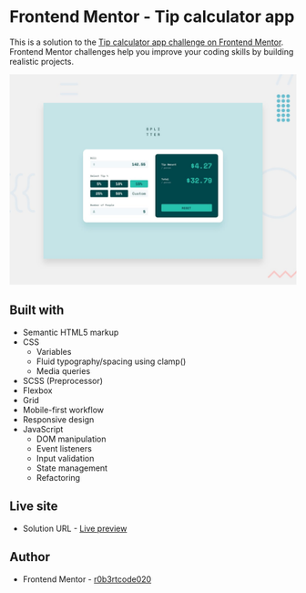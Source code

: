 # Frontend Mentor - Tip calculator app

This is a solution to the [Tip calculator app challenge on Frontend Mentor](https://www.frontendmentor.io/challenges/tip-calculator-app-ugJNGbJUX). Frontend Mentor challenges help you improve your coding skills by building realistic projects.

![Design preview for the Tip calculator app challenge](./preview.jpg)

## Built with

- Semantic HTML5 markup
- CSS
  - Variables
  - Fluid typography/spacing using clamp()
  - Media queries
- SCSS (Preprocessor)
- Flexbox
- Grid
- Mobile-first workflow
- Responsive design
- JavaScript
  - DOM manipulation
  - Event listeners
  - Input validation
  - State management
  - Refactoring

## Live site

- Solution URL - [Live preview](https://r0b3rtcode020.github.io/tip-calculator/)

## Author

- Frontend Mentor - [r0b3rtcode020](https://www.frontendmentor.io/profile/r0b3rtcode020)
